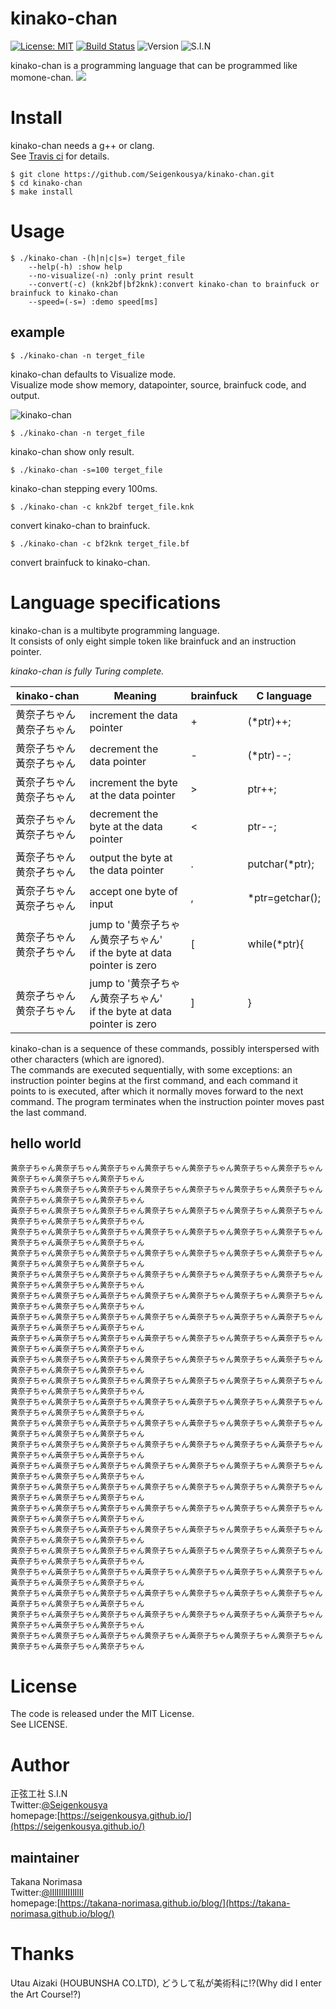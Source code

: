 # kinako-chan 
[![License: MIT](https://img.shields.io/badge/License-MIT-yellow.svg)](https://opensource.org/licenses/MIT) 
 [![Build Status](https://travis-ci.com/Seigenkousya/kinako-chan.svg?branch=master)](https://travis-ci.com/Seigenkousya/kinako-chan)
 ![Version](https://img.shields.io/badge/version-1.0.3-orange)
 ![S.I.N](https://img.shields.io/badge/S.I.N-%23003-00aaaa)  

kinako-chan is a programming language that can be programmed like momone-chan.
![](https://pbs.twimg.com/media/DOw0HQDVwAE92LD?format=jpg&name=medium)  

# Install
kinako-chan needs a g++ or clang.  
See [Travis ci](https://travis-ci.com/github/Seigenkousya/kinako-chan) for details.

```terminal
$ git clone https://github.com/Seigenkousya/kinako-chan.git
$ cd kinako-chan
$ make install
```

# Usage
```terminal
$ ./kinako-chan -(h|n|c|s=) terget_file  
	--help(-h) :show help  
	--no-visualize(-n) :only print result  
	--convert(-c) (knk2bf|bf2knk):convert kinako-chan to brainfuck or brainfuck to kinako-chan    
	--speed=(-s=) :demo speed[ms]  
```

## example
```terminal
$ ./kinako-chan -n terget_file
```
kinako-chan defaults to Visualize mode.  
Visualize mode show memory, datapointer, source, brainfuck code, and output.  

![kinako-chan](https://user-images.githubusercontent.com/57716584/81172231-d3f55500-8fd8-11ea-8edc-8fa1ace18cc8.png)

```terminal
$ ./kinako-chan -n terget_file
```
kinako-chan show only result.

```terminal
$ ./kinako-chan -s=100 terget_file
```
kinako-chan stepping every 100ms.

```terminal
$ ./kinako-chan -c knk2bf terget_file.knk
```
convert kinako-chan to brainfuck.

```terminal
$ ./kinako-chan -c bf2knk terget_file.bf
```
convert brainfuck to kinako-chan.


# Language specifications
kinako-chan is a multibyte programming language.    
It consists of only eight simple token like brainfuck and an instruction pointer.  
  
_kinako-chan is fully Turing complete._  

|kinako-chan|Meaning|brainfuck|C language|
|------------|-------|------|-------|
|黄奈子ちゃん黄奈子ちゃん|increment the data pointer|+|(\*ptr)++;|
|黄奈子ちゃん黃奈子ちゃん|decrement the data pointer|-|(\*ptr)--;|
|黃奈子ちゃん黄奈子ちゃん|increment the byte at the data pointer|>|ptr++;|
|黃奈子ちゃん黃奈子ちゃん|decrement the byte at the data pointer|<|ptr--;|
|黃奈子ちゃん黄奈孑ちゃん|output the byte at the data pointer|.|putchar(\*ptr);|
|黃奈子ちゃん黃奈孑ちゃん|accept one byte of input|,|\*ptr=getchar();|
|黄奈子ちゃん黄奈孑ちゃん|jump to '黄奈子ちゃん黄奈孑ちゃん' <br>if the byte at data pointer is zero|[|while(\*ptr){|
|黄奈孑ちゃん黄奈子ちゃん|jump to '黄奈孑ちゃん黄奈子ちゃん' <br>if the byte at data pointer is zero|]|}|

kinako-chan is a sequence of these commands, possibly interspersed with other characters (which are ignored).  
The commands are executed sequentially, with some exceptions: an instruction pointer begins at the first command, and each command it points to is executed, after which it normally moves forward to the next command. The program terminates when the instruction pointer moves past the last command.   

## hello world
```
黄奈子ちゃん黄奈子ちゃん黄奈子ちゃん黄奈子ちゃん黄奈子ちゃん黄奈子ちゃん黄奈子ちゃん黄奈子ちゃん黄奈子ちゃん黄奈子ちゃん
黄奈子ちゃん黄奈子ちゃん黄奈子ちゃん黄奈子ちゃん黄奈子ちゃん黄奈子ちゃん黄奈子ちゃん黄奈子ちゃん黄奈子ちゃん黄奈孑ちゃん
黃奈子ちゃん黄奈子ちゃん黄奈子ちゃん黄奈子ちゃん黄奈子ちゃん黄奈子ちゃん黄奈子ちゃん黄奈子ちゃん黄奈子ちゃん黄奈子ちゃん
黄奈子ちゃん黄奈子ちゃん黄奈子ちゃん黄奈子ちゃん黄奈子ちゃん黄奈子ちゃん黄奈子ちゃん黄奈子ちゃん黃奈子ちゃん黄奈子ちゃん
黄奈子ちゃん黄奈子ちゃん黄奈子ちゃん黄奈子ちゃん黄奈子ちゃん黄奈子ちゃん黄奈子ちゃん黄奈子ちゃん黄奈子ちゃん黄奈子ちゃん
黄奈子ちゃん黄奈子ちゃん黄奈子ちゃん黄奈子ちゃん黄奈子ちゃん黄奈子ちゃん黄奈子ちゃん黄奈子ちゃん黄奈子ちゃん黄奈子ちゃん
黄奈子ちゃん黄奈子ちゃん黃奈子ちゃん黄奈子ちゃん黄奈子ちゃん黄奈子ちゃん黄奈子ちゃん黄奈子ちゃん黄奈子ちゃん黄奈子ちゃん
黃奈子ちゃん黄奈子ちゃん黄奈子ちゃん黄奈子ちゃん黃奈子ちゃん黃奈子ちゃん黃奈子ちゃん黃奈子ちゃん黃奈子ちゃん黃奈子ちゃん
黃奈子ちゃん黃奈子ちゃん黄奈子ちゃん黃奈子ちゃん黄奈孑ちゃん黄奈子ちゃん黃奈子ちゃん黄奈子ちゃん黃奈子ちゃん黄奈孑ちゃん
黃奈子ちゃん黄奈子ちゃん黄奈子ちゃん黄奈子ちゃん黄奈子ちゃん黄奈子ちゃん黃奈子ちゃん黄奈孑ちゃん黄奈子ちゃん黄奈子ちゃん
黄奈子ちゃん黄奈子ちゃん黄奈子ちゃん黄奈子ちゃん黄奈子ちゃん黄奈子ちゃん黄奈子ちゃん黄奈子ちゃん黄奈子ちゃん黄奈子ちゃん
黄奈子ちゃん黄奈子ちゃん黃奈子ちゃん黄奈孑ちゃん黃奈子ちゃん黄奈孑ちゃん黄奈子ちゃん黄奈子ちゃん黄奈子ちゃん黄奈子ちゃん
黄奈子ちゃん黄奈子ちゃん黃奈子ちゃん黄奈孑ちゃん黃奈子ちゃん黄奈子ちゃん黄奈子ちゃん黄奈子ちゃん黄奈子ちゃん黄奈子ちゃん
黄奈子ちゃん黄奈子ちゃん黄奈子ちゃん黄奈子ちゃん黄奈子ちゃん黄奈子ちゃん黃奈子ちゃん黄奈孑ちゃん黃奈子ちゃん黃奈子ちゃん
黃奈子ちゃん黃奈子ちゃん黄奈子ちゃん黄奈子ちゃん黄奈子ちゃん黄奈子ちゃん黄奈子ちゃん黄奈子ちゃん黄奈子ちゃん黄奈子ちゃん
黄奈子ちゃん黄奈子ちゃん黄奈子ちゃん黄奈子ちゃん黄奈子ちゃん黄奈子ちゃん黄奈子ちゃん黄奈子ちゃん黄奈子ちゃん黄奈子ちゃん
黄奈子ちゃん黄奈子ちゃん黄奈子ちゃん黄奈子ちゃん黄奈子ちゃん黄奈子ちゃん黄奈子ちゃん黄奈子ちゃん黄奈子ちゃん黄奈子ちゃん
黄奈子ちゃん黄奈子ちゃん黃奈子ちゃん黄奈孑ちゃん黃奈子ちゃん黄奈子ちゃん黃奈子ちゃん黄奈孑ちゃん黄奈子ちゃん黄奈子ちゃん
黄奈子ちゃん黄奈子ちゃん黄奈子ちゃん黄奈子ちゃん黃奈子ちゃん黄奈孑ちゃん黄奈子ちゃん黃奈子ちゃん黄奈子ちゃん黃奈子ちゃん
黄奈子ちゃん黃奈子ちゃん黄奈子ちゃん黃奈子ちゃん黄奈子ちゃん黃奈子ちゃん黄奈子ちゃん黃奈子ちゃん黃奈子ちゃん黄奈孑ちゃん
黄奈子ちゃん黃奈子ちゃん黄奈子ちゃん黃奈子ちゃん黄奈子ちゃん黃奈子ちゃん黄奈子ちゃん黃奈子ちゃん黄奈子ちゃん黃奈子ちゃん
黄奈子ちゃん黃奈子ちゃん黄奈子ちゃん黃奈子ちゃん黄奈子ちゃん黃奈子ちゃん黃奈子ちゃん黄奈孑ちゃん黃奈子ちゃん黄奈子ちゃん
黄奈子ちゃん黄奈子ちゃん黃奈子ちゃん黄奈孑ちゃん黃奈子ちゃん黄奈子ちゃん黄奈子ちゃん黄奈子ちゃん黃奈子ちゃん黄奈孑ちゃん
```

# License
The code is released under the MIT License.  
See LICENSE.  

# Author
正弦工社 S.I.N  
Twitter:[@Seigenkousya](https://twitter.com/Seigenkousya)    
homepage:[https://seigenkousya.github.io/](https://seigenkousya.github.io/)  

## maintainer
Takana Norimasa  
Twitter:[@lIlIIllIIIlIlIl](https://twitter.com/lIlIIllIIIlIlIl)  
homepage:[https://takana-norimasa.github.io/blog/](https://takana-norimasa.github.io/blog/)  

# Thanks
Utau Aizaki (HOUBUNSHA CO.LTD), どうして私が美術科に!?(Why did I enter the Art Course!?)
